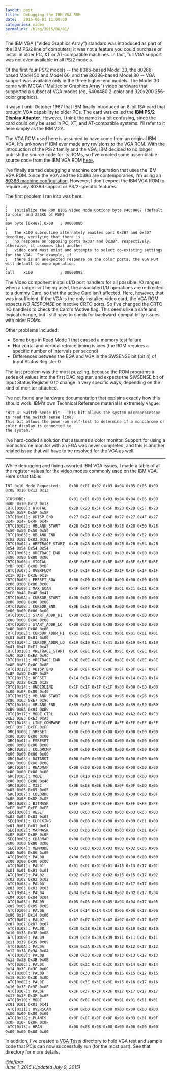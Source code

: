 ```yaml
---
layout: post
title:  Debugging the IBM VGA ROM
date:   2015-06-01 11:00:00
categories: video
permalink: /blog/2015/06/01/
---
```


The IBM VGA ("Video Graphics Array") standard was introduced as part of the IBM PS/2 line of computers;
it was not a feature you could purchase or install in older PC, XT or AT-compatible machines.  In fact, full VGA
support was not even available in all PS/2 models.

Of the first four PS/2 models -- the 8086-based Model 30, the 80286-based Model 50 and Model 60, and the 80386-based
Model 80 -- VGA support was available only in the three higher-end models.  The Model 30 came with MCGA ("Multicolor
Graphics Array") video hardware that supported a subset of VGA modes (eg, 640x480 2-color and 320x200 256-color graphics).

It wasn't until October 1987 that IBM finally introduced an 8-bit ISA card that brought VGA capability to older PCs.
The card was called the **IBM PS/2 Display Adapter**.  However, I think the name is a bit confusing, since the card
could only be used in PC, XT, and AT-compatible systems.  I'll refer to it here simply as the IBM VGA.  

The VGA ROM used here is assumed to have come from an original IBM VGA.  It's unknown if IBM ever made any
revisions to the VGA ROM.  With the introduction of the PS/2 family and the VGA, IBM decided to no longer publish
the source code for its ROMs, so I've created some assemblable source code from the IBM VGA ROM
[here](/devices/pc/video/ibm/vga/ibm-vga.nasm).

I've finally started debugging a machine configuration that uses the IBM VGA ROM.  Since the VGA and the 80386 are
contemporaries, I'm using an [80386 machine configuration](/devices/pc/machine/compaq/deskpro386/vga/2048kb/machine.xml).
However, I don't expect the IBM VGA ROM to require any 80386 support or PS/2-specific features.  

The first problem I ran into was here:

	;
	;   Initialize the ROM BIOS Video Mode Options byte @40:0087 (default to color and 256Kb of RAM)
	;
	mov	byte [0x487],0x60	; 0000008D
	;
	;   The x100 subroutine alternately enables port 0x3B? and 0x3D? decoding, verifying that there is
	;   no response on opposing ports 0x3D? and 0x3B?, respectively; otherwise, it assumes that another
	;   video card must exist and attempts to select co-existing settings for the VGA.  For example, if
	;   there is an unexpected response on the color ports, the VGA ROM will default to mono operation.
	;
	call	x100			; 00000092

The Video component installs I/O port handlers for all possible I/O ranges; when a range isn't being used, the
associated I/O operations are redirected to a dummy Card, so that the active Card isn't affected.  Here,
however, that was insufficient.  If the VGA is the only installed video card, the VGA ROM expects *NO RESPONSE*
on inactive CRTC ports.  So I've changed the CRTC I/O handlers to check the Card's fActive flag.  This seems
like a safe and logical change, but I still have to check for backward-compatibility issues with older ROMs.

Other problems included:

 * Some bugs in Read Mode 1 that caused a memory test failure
 * Horizontal and vertical retrace timing issues (the ROM requires a specific number of intervals per second)
 * Differences between the EGA and VGA in the SWSENSE bit (bit 4) of Input Status Register 0 

The last problem was the most puzzling, because the ROM programs a series of values into the first DAC register,
and expects the SWSENSE bit of Input Status Register 0 to change in very specific ways, depending on the kind
of monitor attached.

I've not found any hardware documentation that explains exactly how this should work.  IBM's own Technical Reference
material is extremely vague:

	"Bit 4: Switch Sense Bit - This bit allows the system microprocessor to read the switch sense line.
	This bit allows the power-on self-test to determine if a monochrome or color display is connected to
	the system."

I've hard-coded a solution that assumes a color monitor.  Support for using a monochrome monitor with an EGA was
never completed, and this is another related issue that will have to be resolved for the VGA as well.

---

While debugging and fixing assorted IBM VGA issues, I made a table of all the register values for the video
modes commonly used on the IBM VGA.  Here's that table:

    INT 0x10 Mode Requested:    0x00 0x01 0x02 0x03 0x04 0x05 0x06 0x0D 0x0E 0x10 0x12 0x13
    
	BIOSMODE:                   0x01 0x01 0x03 0x03 0x04 0x04 0x06 0x0D 0x0E 0x10 0x12 0x13
	CRTC[0x00]: HTOTAL          0x2D 0x2D 0x5F 0x5F 0x2D 0x2D 0x5F 0x2D 0x5F 0x5F 0x5F 0x5F
	CRTC[0x01]: HDISP_END       0x27 0x27 0x4F 0x4F 0x27 0x27 0x4F 0x27 0x4F 0x4F 0x4F 0x4F
	CRTC[0x02]: HBLANK_START    0x28 0x28 0x50 0x50 0x28 0x28 0x50 0x28 0x50 0x50 0x50 0x50
	CRTC[0x03]: HBLANK_END      0x90 0x90 0x82 0x82 0x90 0x90 0x82 0x90 0x82 0x82 0x82 0x82
	CRTC[0x04]: HRETRACE_START  0x2B 0x2B 0x55 0x55 0x2B 0x2B 0x54 0x2B 0x54 0x54 0x54 0x54
	CRTC[0x05]: HRETRACE_END    0xA0 0xA0 0x81 0x81 0x80 0x80 0x80 0x80 0x80 0x80 0x80 0x80
	CRTC[0x06]: VTOTAL          0xBF 0xBF 0xBF 0xBF 0xBF 0xBF 0xBF 0xBF 0xBF 0xBF 0x0B 0xBF
	CRTC[0x07]: OVERFLOW        0x1F 0x1F 0x1F 0x1F 0x1F 0x1F 0x1F 0x1F 0x1F 0x1F 0x3E 0x1F
	CRTC[0x08]: PRESET_ROW      0x00 0x00 0x00 0x00 0x00 0x00 0x00 0x00 0x00 0x00 0x00 0x00
	CRTC[0x09]: MAX_SCAN        0x4F 0x4F 0x4F 0x4F 0xC1 0xC1 0xC1 0xC0 0xC0 0x40 0x40 0x41
	CRTC[0x0A]: CURSOR_START    0x0D 0x0D 0x0D 0x0D 0x00 0x00 0x00 0x00 0x00 0x00 0x00 0x00
	CRTC[0x0B]: CURSOR_END      0x0E 0x0E 0x0E 0x0E 0x00 0x00 0x00 0x00 0x00 0x00 0x00 0x00
	CRTC[0x0C]: START_ADDR_HI   0x00 0x00 0x00 0x00 0x00 0x00 0x00 0x00 0x00 0x00 0x00 0x00
	CRTC[0x0D]: START_ADDR_LO   0x00 0x00 0x00 0x00 0x00 0x00 0x00 0x00 0x00 0x00 0x00 0x00
	CRTC[0x0E]: CURSOR_ADDR_HI  0x01 0x01 0x01 0x01 0x01 0x01 0x01 0x01 0x01 0x01 0x01 0x00
	CRTC[0x0F]: CURSOR_ADDR_LO  0x19 0x19 0x41 0x41 0x19 0x19 0x41 0x19 0x41 0x41 0xE1 0xA2
	CRTC[0x10]: VRETRACE_START  0x9C 0x9C 0x9C 0x9C 0x9C 0x9C 0x9C 0x9C 0x9C 0x83 0xEA 0x9C
	CRTC[0x11]: VRETRACE_END    0x8E 0x8E 0x8E 0x8E 0x8E 0x8E 0x8E 0x8E 0x8E 0x85 0x8C 0x8E
	CRTC[0x12]: VDISP_END       0x8F 0x8F 0x8F 0x8F 0x8F 0x8F 0x8F 0x8F 0x8F 0x5D 0xDF 0x8F
	CRTC[0x13]: OFFSET          0x14 0x14 0x28 0x28 0x14 0x14 0x28 0x14 0x28 0x28 0x28 0x28
	CRTC[0x14]: UNDERLINE       0x1F 0x1F 0x1F 0x1F 0x00 0x00 0x00 0x00 0x00 0x0F 0x00 0x40
	CRTC[0x15]: VBLANK_START    0x96 0x96 0x96 0x96 0x96 0x96 0x96 0x96 0x96 0x63 0xE7 0x96
	CRTC[0x16]: VBLANK_END      0xB9 0xB9 0xB9 0xB9 0xB9 0xB9 0xB9 0xB9 0xB9 0xBA 0x04 0xB9
	CRTC[0x17]: MODE_CTRL       0xA3 0xA3 0xA3 0xA3 0xA2 0xA2 0xC2 0xE3 0xE3 0xE3 0xE3 0xA3
	CRTC[0x18]: LINE_COMPARE    0xFF 0xFF 0xFF 0xFF 0xFF 0xFF 0xFF 0xFF 0xFF 0xFF 0xFF 0xFF
	 GRC[0x00]: SRESET          0x00 0x00 0x00 0x00 0x00 0x00 0x00 0x00 0x00 0x00 0x00 0x00
	 GRC[0x01]: ESRESET         0x00 0x00 0x00 0x00 0x00 0x00 0x00 0x00 0x00 0x00 0x00 0x00
	 GRC[0x02]: COLORCMP        0x00 0x00 0x00 0x00 0x00 0x00 0x00 0x00 0x00 0x00 0x00 0x00
	 GRC[0x03]: DATAROT         0x00 0x00 0x00 0x00 0x00 0x00 0x00 0x00 0x00 0x00 0x00 0x00
	 GRC[0x04]: READMAP         0x00 0x00 0x00 0x00 0x00 0x00 0x00 0x00 0x00 0x00 0x00 0x00
	 GRC[0x05]: MODE            0x10 0x10 0x10 0x10 0x30 0x30 0x00 0x00 0x00 0x00 0x00 0x40
	 GRC[0x06]: MISC            0x0E 0x0E 0x0E 0x0E 0x0F 0x0F 0x0D 0x05 0x05 0x05 0x05 0x05
	 GRC[0x07]: COLORDC         0x00 0x00 0x00 0x00 0x00 0x00 0x00 0x0F 0x0F 0x0F 0x0F 0x0F
	 GRC[0x08]: BITMASK         0xFF 0xFF 0xFF 0xFF 0xFF 0xFF 0xFF 0xFF 0xFF 0xFF 0xFF 0xFF
	 SEQ[0x00]: RESET           0x03 0x03 0x03 0x03 0x03 0x03 0x03 0x03 0x03 0x03 0x03 0x03
	 SEQ[0x01]: CLOCKING        0x08 0x08 0x00 0x00 0x09 0x09 0x01 0x09 0x01 0x01 0x01 0x01
	 SEQ[0x02]: MAPMASK         0x03 0x03 0x03 0x03 0x03 0x03 0x01 0x0F 0x0F 0x0F 0x0F 0x0F
	 SEQ[0x03]: CHARMAP         0x00 0x00 0x00 0x00 0x00 0x00 0x00 0x00 0x00 0x00 0x00 0x00
	 SEQ[0x04]: MEMMODE         0x03 0x03 0x03 0x03 0x02 0x02 0x06 0x06 0x06 0x06 0x06 0x0E
	 ATC[0x00]: PAL00           0x00 0x00 0x00 0x00 0x00 0x00 0x00 0x00 0x00 0x00 0x00 0x00
	 ATC[0x01]: PAL01           0x01 0x01 0x01 0x01 0x13 0x13 0x17 0x01 0x01 0x01 0x01 0x01
	 ATC[0x02]: PAL02           0x02 0x02 0x02 0x02 0x15 0x15 0x17 0x02 0x02 0x02 0x02 0x02
	 ATC[0x03]: PAL03           0x03 0x03 0x03 0x03 0x17 0x17 0x17 0x03 0x03 0x03 0x03 0x03
	 ATC[0x04]: PAL04           0x04 0x04 0x04 0x04 0x02 0x02 0x17 0x04 0x04 0x04 0x04 0x04
	 ATC[0x05]: PAL05           0x05 0x05 0x05 0x05 0x04 0x04 0x17 0x05 0x05 0x05 0x05 0x05
	 ATC[0x06]: PAL06           0x14 0x14 0x14 0x14 0x06 0x06 0x17 0x06 0x06 0x14 0x14 0x06
	 ATC[0x07]: PAL07           0x07 0x07 0x07 0x07 0x07 0x07 0x17 0x07 0x07 0x07 0x07 0x07
	 ATC[0x08]: PAL08           0x38 0x38 0x38 0x38 0x10 0x10 0x17 0x10 0x10 0x38 0x38 0x08
	 ATC[0x09]: PAL09           0x39 0x39 0x39 0x39 0x11 0x11 0x17 0x11 0x11 0x39 0x39 0x09
	 ATC[0x0A]: PAL0A           0x3A 0x3A 0x3A 0x3A 0x12 0x12 0x17 0x12 0x12 0x3A 0x3A 0x0A
	 ATC[0x0B]: PAL0B           0x3B 0x3B 0x3B 0x3B 0x13 0x13 0x17 0x13 0x13 0x3B 0x3B 0x0B
	 ATC[0x0C]: PAL0C           0x3C 0x3C 0x3C 0x3C 0x14 0x14 0x17 0x14 0x14 0x3C 0x3C 0x0C
	 ATC[0x0D]: PAL0D           0x3D 0x3D 0x3D 0x3D 0x15 0x15 0x17 0x15 0x15 0x3D 0x3D 0x0D
	 ATC[0x0E]: PAL0E           0x3E 0x3E 0x3E 0x3E 0x16 0x16 0x17 0x16 0x16 0x3E 0x3E 0x0E
	 ATC[0x0F]: PAL0F           0x3F 0x3F 0x3F 0x3F 0x17 0x17 0x17 0x17 0x17 0x3F 0x3F 0x0F
	 ATC[0x10]: MODE            0x0C 0x0C 0x0C 0x0C 0x01 0x01 0x01 0x01 0x01 0x01 0x01 0x41
	 ATC[0x11]: OVERSCAN        0x00 0x00 0x00 0x00 0x00 0x00 0x00 0x00 0x00 0x00 0x00 0x00
	 ATC[0x12]: PLANES          0x0F 0x0F 0x0F 0x0F 0x03 0x03 0x01 0x0F 0x0F 0x0F 0x0F 0x0F
	 ATC[0x13]: HPAN            0x08 0x08 0x08 0x08 0x00 0x00 0x00 0x00 0x00 0x00 0x00 0x00

In addition, I've created a [VGA Tests](/tests/pc/vga/) directory to hold VGA test and sample code that PCjs can 
now successfully run (for the most part).  See that directory for more details.

*[@jeffpar](http://twitter.com/jeffpar)*  
*June 1, 2015 (Updated July 9, 2015)*
